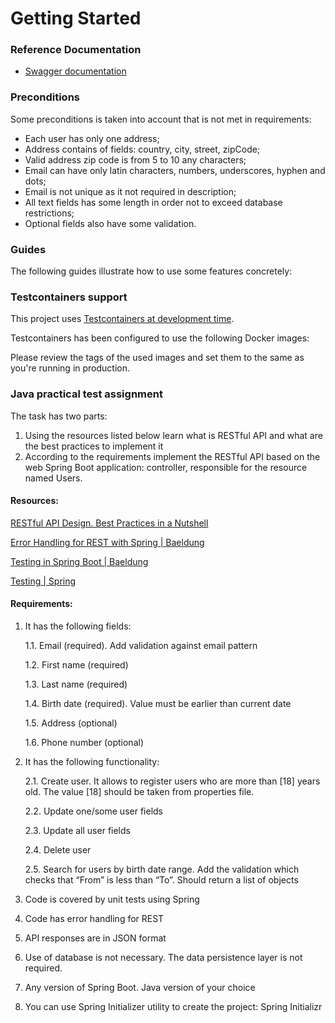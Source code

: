 # Getting Started

### Reference Documentation
* [Swagger documentation](http://localhost:8080/swagger-ui/index.html)


### Preconditions
Some preconditions is taken into account that is not met in requirements:
- Each user has only one address;
- Address contains of fields: country, city, street, zipCode;
- Valid address zip code is from 5 to 10 any characters;
- Email can have only latin characters, numbers, underscores, hyphen and dots;
- Email is not unique as it not required in description;
- All text fields has some length in order not to exceed database restrictions; 
- Optional fields also have some validation.


### Guides
The following guides illustrate how to use some features concretely:


### Testcontainers support

This project uses [Testcontainers at development time](https://docs.spring.io/spring-boot/docs/3.2.5/reference/html/features.html#features.testing.testcontainers.at-development-time).

Testcontainers has been configured to use the following Docker images:


Please review the tags of the used images and set them to the same as you're running in production.

### Java practical test assignment  
The task has two parts:
1. Using the resources listed below learn what is RESTful API and what are the best practices to implement it
2. According to the requirements implement the RESTful API based on the web Spring Boot application: controller, responsible for the resource named Users.

#### Resources:
[RESTful API Design. Best Practices in a Nutshell](https://phauer.com/2015/restful-api-design-best-practices/)

[Error Handling for REST with Spring | Baeldung](https://www.baeldung.com/exception-handling-for-rest-with-spring)

[Testing in Spring Boot | Baeldung](https://www.baeldung.com/spring-boot-testing#unit-testing-with-webmvctest)

[Testing | Spring](https://docs.spring.io/spring-framework/docs/current/reference/html/testing.html#spring-mvc-test-server)


#### Requirements:
1. It has the following fields:

   1.1. Email (required). Add validation against email pattern

   1.2. First name (required)

   1.3. Last name (required)

   1.4. Birth date (required). Value must be earlier than current date
  
   1.5. Address (optional)

   1.6. Phone number (optional)
2. It has the following functionality:

   2.1. Create user. It allows to register users who are more than [18] years old. The value [18] should be taken from properties file.

   2.2. Update one/some user fields

   2.3. Update all user fields

   2.4. Delete user

   2.5. Search for users by birth date range. Add the validation which checks that “From” is less than “To”.  Should return a list of objects
3. Code is covered by unit tests using Spring
4. Code has error handling for REST
5. API responses are in JSON format
6. Use of database is not necessary. The data persistence layer is not required.
7. Any version of Spring Boot. Java version of your choice
8. You can use Spring Initializer utility to create the project: Spring Initializr

